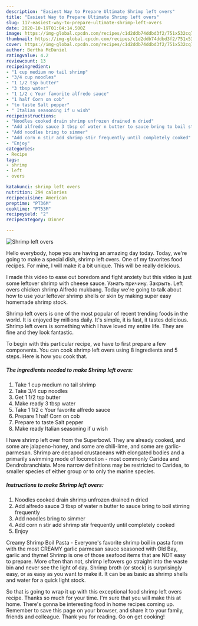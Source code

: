 ```yaml
---
description: "Easiest Way to Prepare Ultimate Shrimp left overs"
title: "Easiest Way to Prepare Ultimate Shrimp left overs"
slug: 117-easiest-way-to-prepare-ultimate-shrimp-left-overs
date: 2020-10-19T01:04:14.500Z
image: https://img-global.cpcdn.com/recipes/c1d2ddb74ddbd3f2/751x532cq70/shrimp-left-overs-recipe-main-photo.jpg
thumbnail: https://img-global.cpcdn.com/recipes/c1d2ddb74ddbd3f2/751x532cq70/shrimp-left-overs-recipe-main-photo.jpg
cover: https://img-global.cpcdn.com/recipes/c1d2ddb74ddbd3f2/751x532cq70/shrimp-left-overs-recipe-main-photo.jpg
author: Bertha McDaniel
ratingvalue: 4.2
reviewcount: 13
recipeingredient:
- "1 cup medium no tail shrimp"
- "3/4 cup noodles"
- "1 1/2 tsp butter"
- "3 tbsp water"
- "1 1/2 c Your favorite alfredo sauce"
- "1 half Corn on cob"
- "to taste Salt pepper"
- " Italian seasoning if u wish"
recipeinstructions:
- "Noodles cooked drain shrimp unfrozen drained n dried"
- "Add alfredo sauce 3 tbsp of water n butter to sauce bring to boil stirring frequently"
- "Add noodles bring to simmer"
- "Add corn n stir add shrimp stir frequently until completely cooked"
- "Enjoy"
categories:
- Recipe
tags:
- shrimp
- left
- overs

katakunci: shrimp left overs 
nutrition: 294 calories
recipecuisine: American
preptime: "PT36M"
cooktime: "PT53M"
recipeyield: "2"
recipecategory: Dinner

---
```



![Shrimp left overs](https://img-global.cpcdn.com/recipes/c1d2ddb74ddbd3f2/751x532cq70/shrimp-left-overs-recipe-main-photo.jpg)

Hello everybody, hope you are having an amazing day today. Today, we're going to make a special dish, shrimp left overs. One of my favorites food recipes. For mine, I will make it a bit unique. This will be really delicious.

I made this video to ease out boredom and fight anxiety but this video is just some leftover shrimp with cheese sauce. Узнать причину. Закрыть. Left overs chicken shrimp Alfredo mukbang. Today we&#39;re going to talk about how to use your leftover shrimp shells or skin by making super easy homemade shrimp stock.

Shrimp left overs is one of the most popular of recent trending foods in the world. It is enjoyed by millions daily. It's simple, it is fast, it tastes delicious. Shrimp left overs is something which I have loved my entire life. They are fine and they look fantastic.


To begin with this particular recipe, we have to first prepare a few components. You can cook shrimp left overs using 8 ingredients and 5 steps. Here is how you cook that.

<!--inarticleads1-->

##### The ingredients needed to make Shrimp left overs:

1. Take 1 cup medium no tail shrimp
1. Take 3/4 cup noodles
1. Get 1 1/2 tsp butter
1. Make ready 3 tbsp water
1. Take 1 1/2 c Your favorite alfredo sauce
1. Prepare 1 half Corn on cob
1. Prepare to taste Salt pepper
1. Make ready  Italian seasoning if u wish


I have shrimp left over from the Superbowl. They are already cooked, and some are jalapeno-honey, and some are chili-lime, and some are garlic-parmesan. Shrimp are decapod crustaceans with elongated bodies and a primarily swimming mode of locomotion - most commonly Caridea and Dendrobranchiata. More narrow definitions may be restricted to Caridea, to smaller species of either group or to only the marine species. 

<!--inarticleads2-->

##### Instructions to make Shrimp left overs:

1. Noodles cooked drain shrimp unfrozen drained n dried
1. Add alfredo sauce 3 tbsp of water n butter to sauce bring to boil stirring frequently
1. Add noodles bring to simmer
1. Add corn n stir add shrimp stir frequently until completely cooked
1. Enjoy


Creamy Shrimp Boil Pasta - Everyone&#39;s favorite shrimp boil in pasta form with the most CREAMY garlic parmesan sauce seasoned with Old Bay, garlic and thyme! Shrimp is one of those seafood items that are NOT easy to prepare. More often than not, shrimp leftovers go straight into the waste bin and never see the light of day. Shrimp broth (or stock) is surprisingly easy, or as easy as you want to make it. It can be as basic as shrimp shells and water for a quick light stock. 

So that is going to wrap it up with this exceptional food shrimp left overs recipe. Thanks so much for your time. I'm sure that you will make this at home. There's gonna be interesting food in home recipes coming up. Remember to save this page on your browser, and share it to your family, friends and colleague. Thank you for reading. Go on get cooking!
